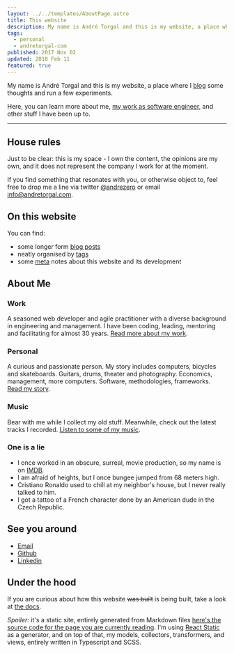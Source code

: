 ```yaml
---
layout: ../../templates/AboutPage.astro
title: This website
description: My name is André Torgal and this is my website, a place where I blog some thoughts and run a few experiments. Here, you can learn more about me, my work as software engineer and other stuff I have been up to.
tags:
  - personal
  - andretorgal-com
published: 2017 Nov 02
updated: 2018 Feb 11
featured: true
---
```


<Abstract>

My name is André Torgal and this is my website, a place where I [blog](/posts) some thoughts and run a few experiments.

</Abstract>

Here, you can learn more about me, [my work as software engineer](/about/work), and other stuff I have been up to.

---

## House rules

Just to be clear: this is my space - I own the content, the opinions are my own, and it does not represent the company I work for at the moment.

If you find something that resonates with you, or otherwise object to, feel free to drop me a line via twitter [@andrezero](https://twitter.com/andrezero) or email [info@andretorgal.com](mailto:info@andretorgal.com).

## On this website

You can find:

- some longer form [blog posts](/posts)
- neatly organised by [tags](/tags)
- some [meta](/meta) notes about this website and its development

## About Me

### Work

A seasoned web developer and agile practitioner with a diverse background in engineering and management. I have been coding, leading, mentoring and facilitating for almost 30 years. [Read more about my work](/about/work).

### Personal

A curious and passionate person. My story includes computers, bicycles and skateboards. Guitars, drums, theater and photography. Economics, management, more computers. Software, methodologies, frameworks. [Read my story](/about/story).

### Music

Bear with me while I collect my old stuff. Meanwhile, check out the latest tracks I recorded. [Listen to some of my music](/about/music).

### One is a lie

- I once worked in an obscure, surreal, movie production, so my name is on [IMDB](https://imdb.com).
- I am afraid of heights, but I once bungee jumped from 68 meters high.
- Cristiano Ronaldo used to chill at my neighbor's house, but I never really talked to him.
- I got a tattoo of a French character done by an American dude in the Czech Republic.

## See you around

<div tabindex="-1" class="banner banner-contact" role="navigation" arial-label="My contacts on the Internet">
  <ul class="nav-extenral">
    <li><a class="email" href="mailto:info@andretorgal.com">Email</a></li>
    <li><a class="github" href="https://github.com/andrezero">Github</a></li>
    <li><a class="linkedin" href="https://linkedin.com/in/andretorgal">Linkedin</a></li>
  </ul>
</div>

## Under the hood

If you are curious about how this website ~~was built~~ is being built, take a look at [the docs](/meta).

_Spoiler_: it's a static site, entirely generated from Markdown files [here's the source code for the page you are currently reading](https://github.com/andrezero/andretorgal.site/blob/master/content/pages/about/index.md). I'm using [React Static](https://github.com/nozzle/react-static) as a generator, and on top of that, my models, collectors, transformers, and views, entirely written in Typescript and SCSS.
